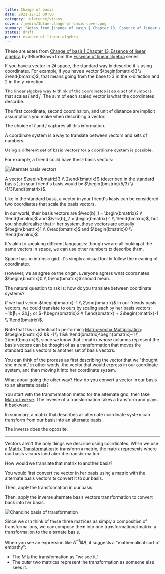 ```yaml
---
title: Change of basis
date: 2021-12-13 00:00
category: reference/videos
cover: /_media/3blue-change-of-basis-cover.png
summary: "Notes from [Change of basis | Chapter 13, Essence of linear algebra](https://www.youtube.com/watch?v=P2LTAUO1TdA) by 3Blue1Brown from the [Essence of linear algebra](https://www.youtube.com/playlist?list=PLZHQObOWTQDPD3MizzM2xVFitgF8hE_ab) series."
status: draft
parent: essence-of-linear-algebra
---
```


These are notes from [Change of basis | Chapter 13, Essence of linear algebra](https://www.youtube.com/watch?v=P2LTAUO1TdA) by 3Blue1Brown from the [Essence of linear algebra](https://www.youtube.com/playlist?list=PLZHQObOWTQDPD3MizzM2xVFitgF8hE_ab) series.

If you have a vector in 2d space, the standard way to describe it is using coordinates. For example, if you have a vector $\begin{bmatrix}3 \\ 2\end{bmatrix}$, that means going from the base to 3 in the x-direction and 2 in the y-direction.

The linear algebra way to think of the coordinates is as a set of numbers that scales $\hat{i}$ and $\hat{j}$. The sum of each scaled vector is what the coordinates describe.

The first coordinate, second coordination, and unit of distance are implicit assumptions you make when describing a vector.

The choice of $\hat{i}$ and $\hat{j}$ captures all this information.

A coordinate system is a way to translate between vectors and sets of numbers.

Using a different set of basis vectors for a coordinate system is possible.

For example, a friend could have these basis vectors:

![Alternate basis vectors](/_media/3blue-alternate-basis-vectors.png)

A vector $\begin{bmatrix}3 \\ 2\end{bmatrix}$ (described in the standard basis ), in your friend's basis would be $\begin{bmatrix}(5/3) \\ (1/3)\end{bmatrix}$.

Like in the standard basis, a vector in your friend's basis can be considered two coordinates that scale the basis vectors.

In our world, their basis vectors are $\vec{b}_1 = \begin{bmatrix}2 \\ 1\end{bmatrix}$ and $\vec{b}_2 = \begin{bmatrix}-1 \\ 1\end{bmatrix}$, but you should realise that in her system, those vectors are actually $\begin{bmatrix}1 \\ 0\end{bmatrix}$ and $\begin{bmatrix}0 \\ 1\end{bmatrix}$

It's akin to speaking different languages: though we are all looking at the same vectors in space, we can use other numbers to describe them.

Space has no intrinsic grid. It's simply a visual tool to follow the meaning of coordinates.

However, we all agree on the origin. Everyone agrees what coordinates $\begin{bmatrix}0 \\ 0\end{bmatrix}$ should mean.

The natural question to ask is: how do you translate between coordinate systems?

If we had vector $\begin{bmatrix}-1 \\ 2\end{bmatrix}$ in our friends basis vectors, we could translate to ours by scaling each by her basis vectors: $-1\vec{b}_1 + 2\vec{b}_2$ or $-1\begin{bmatrix}2 \\ 1\end{bmatrix} + 2\begin{bmatrix}-1 \\ 1\end{bmatrix}$.

Note that this is identical to performing [Matrix-vector Multiplication](permanent/matrix-vector-multiplication.md): $\begin{bmatrix}2 && -1 \\ 1 && 1\end{bmatrix}\begin{bmatrix}-1 \\ 2\end{bmatrix}$, since we know that a matrix whose columns represent the basis vectors can be thought of as a transformation that moves the standard basis vectors to another set of basis vectors.

You can think of the process as first describing the vector that we "thought she meant," in other words, the vector that would express in our coordinate system, and then moving it into her coordinate system.

What about going the other way? How do you convert a vector in our basis to an alternate basis?

You start with the transformation metric for the alternate grid, then take [Matrix Inverse](../../../permanent/matrix-inverse.md). The inverse of a transformation takes a transform and plays it backward.

In summary, a matrix that describes an alternate coordinate system can transform from our basis into an alternate basis.

The inverse does the opposite.

---

Vectors aren't the only things we describe using coordinates. When we use a [Matrix Transformation](../../../permanent/matrix-transformation.md) to transform a matrix, the matrix represents where our basis vectors land after the transformation.

How would we translate that matrix to another basis?

You would first convert the vector in her basis using a matrix with the alternate basis vectors to convert it to our basis.

Then, apply the transformation in our basis.

Then, apply the inverse alternate basis vectors transformation to convert back into her basis.

![Changing basis of transformation](/_media/3blue-changing-basis-transform-composition.png)

Since we can think of those three matrices as simply a composition of transformations, we can compose them into one transformational matrix: a transformation to the alternate basis.

When you see an expression like $A^{-1}MA$, it suggests a "mathematical sort of empathy":

* The $M$ is the transformation as "we see it."
* The outer two matrices represent the transformation as someone else sees it.
